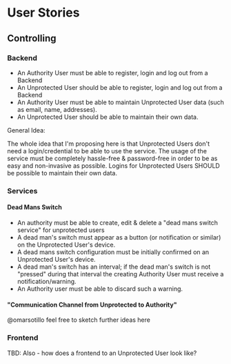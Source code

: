 # User Stories

## Controlling

### Backend

* An Authority User must be able to register, login and log out from a Backend
* An Unprotected User should be able to register, login and log out from a Backend
* An Authority User must be able to maintain Unprotected User data (such as
    email, name, addresses).
* An Unprotected User should be able to maintain their own data.

General Idea:

The whole idea that I'm proposing here is that Unprotected Users don't need a
login/credential to be able to use the service. The usage of the service must
be completely hassle-free & password-free in order to be as easy and
non-invasive as possible. Logins for Unprotected Users SHOULD be possible to maintain their own data.

### Services

#### Dead Mans Switch

* An authority must be able to create, edit & delete a "dead mans switch
  service" for unprotected users
* A dead man's switch must appear as a button (or notification or similar) on the
    Unprotected User's device.
* A dead mans switch configuration must be initially confirmed on an Unprotected User's
    device.
* A dead man's switch has an interval; if the dead man's switch is not
    "pressed" during that interval the creating Authority User must receive a
    notification/warning.
* An Authority user must be able to discard such a warning.

#### "Communication Channel from Unprotected to Authority"

@omarsotillo feel free to sketch further ideas here


### Frontend

TBD: Also - how does a frontend to an Unprotected User look like?
